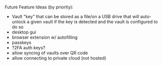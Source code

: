 Future Feature Ideas (by priority):
 - Vault "key" that can be stored as a file/on a USB drive that will auto-unlock a given vault if the key is detected and the vault is configured to do so
 - desktop gui
 - browser extension w/ autofilling
 - passkeys
 - ?2FA auth keys?
 - allow syncing of vaults over QR code
 - allow connecting to private cloud (not hosted)
